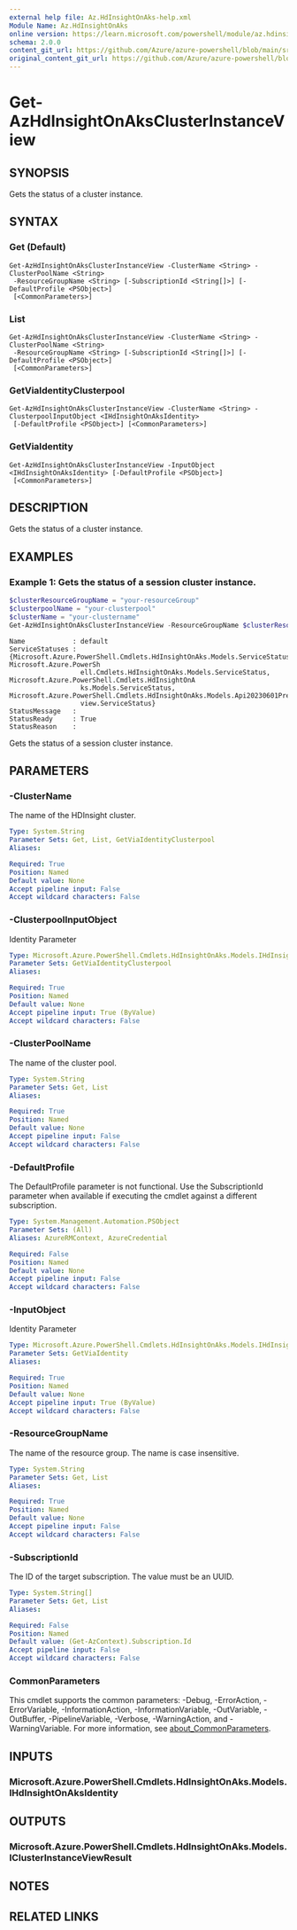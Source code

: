 ```yaml
---
external help file: Az.HdInsightOnAks-help.xml
Module Name: Az.HdInsightOnAks
online version: https://learn.microsoft.com/powershell/module/az.hdinsightonaks/get-azhdinsightonaksclusterinstanceview
schema: 2.0.0
content_git_url: https://github.com/Azure/azure-powershell/blob/main/src/HdInsightOnAks/HdInsightOnAks/help/Get-AzHdInsightOnAksClusterInstanceView.md
original_content_git_url: https://github.com/Azure/azure-powershell/blob/main/src/HdInsightOnAks/HdInsightOnAks/help/Get-AzHdInsightOnAksClusterInstanceView.md
---
```


# Get-AzHdInsightOnAksClusterInstanceView

## SYNOPSIS
Gets the status of a cluster instance.

## SYNTAX

### Get (Default)
```
Get-AzHdInsightOnAksClusterInstanceView -ClusterName <String> -ClusterPoolName <String>
 -ResourceGroupName <String> [-SubscriptionId <String[]>] [-DefaultProfile <PSObject>]
 [<CommonParameters>]
```

### List
```
Get-AzHdInsightOnAksClusterInstanceView -ClusterName <String> -ClusterPoolName <String>
 -ResourceGroupName <String> [-SubscriptionId <String[]>] [-DefaultProfile <PSObject>]
 [<CommonParameters>]
```

### GetViaIdentityClusterpool
```
Get-AzHdInsightOnAksClusterInstanceView -ClusterName <String> -ClusterpoolInputObject <IHdInsightOnAksIdentity>
 [-DefaultProfile <PSObject>] [<CommonParameters>]
```

### GetViaIdentity
```
Get-AzHdInsightOnAksClusterInstanceView -InputObject <IHdInsightOnAksIdentity> [-DefaultProfile <PSObject>]
 [<CommonParameters>]
```

## DESCRIPTION
Gets the status of a cluster instance.

## EXAMPLES

### Example 1: Gets the status of a session cluster instance.
```powershell
$clusterResourceGroupName = "your-resourceGroup"
$clusterpoolName = "your-clusterpool"
$clusterName = "your-clustername"
Get-AzHdInsightOnAksClusterInstanceView -ResourceGroupName $clusterResourceGroupName -ClusterName $clusterName -ClusterPoolName $clusterpoolName
```

```output
Name            : default
ServiceStatuses : {Microsoft.Azure.PowerShell.Cmdlets.HdInsightOnAks.Models.ServiceStatus, Microsoft.Azure.PowerSh
                  ell.Cmdlets.HdInsightOnAks.Models.ServiceStatus, Microsoft.Azure.PowerShell.Cmdlets.HdInsightOnA
                  ks.Models.ServiceStatus, Microsoft.Azure.PowerShell.Cmdlets.HdInsightOnAks.Models.Api20230601Pre
                  view.ServiceStatus}
StatusMessage   :
StatusReady     : True
StatusReason    :
```

Gets the status of a session cluster instance.

## PARAMETERS

### -ClusterName
The name of the HDInsight cluster.

```yaml
Type: System.String
Parameter Sets: Get, List, GetViaIdentityClusterpool
Aliases:

Required: True
Position: Named
Default value: None
Accept pipeline input: False
Accept wildcard characters: False
```

### -ClusterpoolInputObject
Identity Parameter

```yaml
Type: Microsoft.Azure.PowerShell.Cmdlets.HdInsightOnAks.Models.IHdInsightOnAksIdentity
Parameter Sets: GetViaIdentityClusterpool
Aliases:

Required: True
Position: Named
Default value: None
Accept pipeline input: True (ByValue)
Accept wildcard characters: False
```

### -ClusterPoolName
The name of the cluster pool.

```yaml
Type: System.String
Parameter Sets: Get, List
Aliases:

Required: True
Position: Named
Default value: None
Accept pipeline input: False
Accept wildcard characters: False
```

### -DefaultProfile
The DefaultProfile parameter is not functional.
Use the SubscriptionId parameter when available if executing the cmdlet against a different subscription.

```yaml
Type: System.Management.Automation.PSObject
Parameter Sets: (All)
Aliases: AzureRMContext, AzureCredential

Required: False
Position: Named
Default value: None
Accept pipeline input: False
Accept wildcard characters: False
```

### -InputObject
Identity Parameter

```yaml
Type: Microsoft.Azure.PowerShell.Cmdlets.HdInsightOnAks.Models.IHdInsightOnAksIdentity
Parameter Sets: GetViaIdentity
Aliases:

Required: True
Position: Named
Default value: None
Accept pipeline input: True (ByValue)
Accept wildcard characters: False
```

### -ResourceGroupName
The name of the resource group.
The name is case insensitive.

```yaml
Type: System.String
Parameter Sets: Get, List
Aliases:

Required: True
Position: Named
Default value: None
Accept pipeline input: False
Accept wildcard characters: False
```

### -SubscriptionId
The ID of the target subscription.
The value must be an UUID.

```yaml
Type: System.String[]
Parameter Sets: Get, List
Aliases:

Required: False
Position: Named
Default value: (Get-AzContext).Subscription.Id
Accept pipeline input: False
Accept wildcard characters: False
```

### CommonParameters
This cmdlet supports the common parameters: -Debug, -ErrorAction, -ErrorVariable, -InformationAction, -InformationVariable, -OutVariable, -OutBuffer, -PipelineVariable, -Verbose, -WarningAction, and -WarningVariable. For more information, see [about_CommonParameters](http://go.microsoft.com/fwlink/?LinkID=113216).

## INPUTS

### Microsoft.Azure.PowerShell.Cmdlets.HdInsightOnAks.Models.IHdInsightOnAksIdentity

## OUTPUTS

### Microsoft.Azure.PowerShell.Cmdlets.HdInsightOnAks.Models.IClusterInstanceViewResult

## NOTES

## RELATED LINKS
